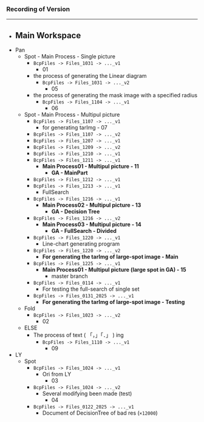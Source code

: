 ### Recording of Version

---

- Main Workspace
  - 
- Pan
  - Spot - Main Process - Single picture
    - ```BcpFiles -> Files_1031 -> ..._v1```
      - 01
    - the process of generating the Linear diagram
      - ```BcpFiles -> Files_1031 -> ..._v2```
        - 05
    - the process of generating the mask image with a specified radius
      - ```BcpFiles -> Files_1104 -> ..._v1```
        - 06
  - Spot - Main Process - Multipul picture
    - ```BcpFiles -> Files_1107 -> ..._v1```
      - for generating tarImg - 07
    - ```BcpFiles -> Files_1107 -> ..._v2```
    - ```BcpFiles -> Files_1207 -> ..._v1```
    - ```BcpFiles -> Files_1209 -> ..._v2```
    - ```BcpFiles -> Files_1210 -> ..._v1```
    - ```BcpFiles -> Files_1211 -> ..._v1```
      - **Main Process01 - Multipul picture - 11**
        - **GA - MainPart**
    - ```BcpFiles -> Files_1212 -> ..._v1```
    - ```BcpFiles -> Files_1213 -> ..._v1```
      - FullSearch
    - ```BcpFiles -> Files_1216 -> ..._v1```
      - **Main Process02 - Multipul picture - 13**
        - **GA - Decision Tree**
    - ```BcpFiles -> Files_1216 -> ..._v2```
      - **Main Process03 - Multipul picture - 14**
        - **GA - FullSearch - Divided**
    - ```BcpFiles -> Files_1220 -> ..._v1```
      - Line-chart generating program
    - ```BcpFiles -> Files_1220 -> ..._v2```
      - **For generating the tarImg of large-spot image - Main**
    - ```BcpFiles -> Files_1225 -> ..._v1```
      - **Main Process01 - Multipul picture (large spot in GA) - 15**
        - master branch
    - ```BcpFiles -> Files_0114 -> ..._v1```
      - For testing the full-search of single set
    - ```BcpFiles -> Files_0131_2025 -> ..._v1```
      - **For generating the tarImg of large-spot image - Testing**
  - Fold
    - ```BcpFiles -> Files_1023 -> ..._v2```
      - 02
  - ELSE
    - The process of text ( 「，」「．」 ) ing
      - ```BcpFiles -> Files_1110 -> ..._v1```
        - 09 
- LY
  - Spot
    - ```BcpFiles -> Files_1024 -> ..._v1```
      - Ori from LY
        - 03
    - ```BcpFiles -> Files_1024 -> ..._v2```
      - Several modifying been made (test)
        - 04
    - ```BcpFiles -> Files_0122_2025 -> ..._v1```
      - Document of DecisionTree of bad res (```×12000```) 